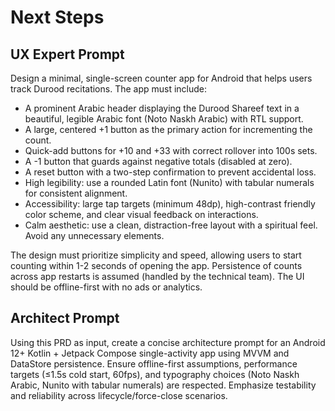 # Next Steps

## UX Expert Prompt
Design a minimal, single-screen counter app for Android that helps users track Durood recitations. The app must include:

- A prominent Arabic header displaying the Durood Shareef text in a beautiful, legible Arabic font (Noto Naskh Arabic) with RTL support.
- A large, centered +1 button as the primary action for incrementing the count.
- Quick-add buttons for +10 and +33 with correct rollover into 100s sets.
- A -1 button that guards against negative totals (disabled at zero).
- A reset button with a two-step confirmation to prevent accidental loss.
- High legibility: use a rounded Latin font (Nunito) with tabular numerals for consistent alignment.
- Accessibility: large tap targets (minimum 48dp), high-contrast friendly color scheme, and clear visual feedback on interactions.
- Calm aesthetic: use a clean, distraction-free layout with a spiritual feel. Avoid any unnecessary elements.

The design must prioritize simplicity and speed, allowing users to start counting within 1-2 seconds of opening the app. Persistence of counts across app restarts is assumed (handled by the technical team). The UI should be offline-first with no ads or analytics.

## Architect Prompt
Using this PRD as input, create a concise architecture prompt for an Android 12+ Kotlin + Jetpack Compose single-activity app using MVVM and DataStore persistence. Ensure offline-first assumptions, performance targets (≤1.5s cold start, 60fps), and typography choices (Noto Naskh Arabic, Nunito with tabular numerals) are respected. Emphasize testability and reliability across lifecycle/force-close scenarios.
